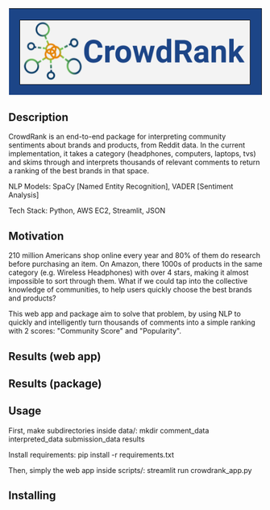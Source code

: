 <div style='text-align:center'><img src='static/CrowdRank_Logo.png'></div>

## Description
CrowdRank is an end-to-end package for interpreting community sentiments about brands and products, from Reddit data. In the current implementation, it takes a category (headphones, computers, laptops, tvs) and skims through and interprets thousands of relevant comments to return a ranking of the best brands in that space.

NLP Models: SpaCy [Named Entity Recognition], VADER [Sentiment Analysis]

Tech Stack: Python, AWS EC2, Streamlit, JSON

## Motivation
210 million Americans shop online every year and 80% of them do research before purchasing an item. On Amazon, there 1000s of products in the same category (e.g. Wireless Headphones) with over 4 stars, making it almost impossible to sort through them. What if we could tap into the collective knowledge of communities, to help users quickly choose the best brands and products?

This web app and package aim to solve that problem, by using NLP to quickly and intelligently turn thousands of comments into a simple ranking with 2 scores: "Community Score" and "Popularity".

## Results (web app)

## Results (package)

## Usage
First, make subdirectories inside data/:
mkdir comment_data interpreted_data submission_data results

Install requirements:
pip install -r requirements.txt

Then, simply the web app inside scripts/:
streamlit run crowdrank_app.py


## Installing

